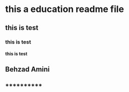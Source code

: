 # this a education readme file
## this is test
### this is test 
#### this is test


## Behzad Amini
## **********

